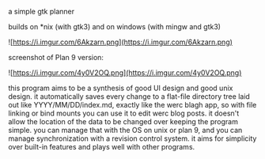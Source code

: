 a simple gtk planner

builds on *nix (with gtk3) and on windows (with mingw and gtk3)

![https://i.imgur.com/6Akzarn.png](https://i.imgur.com/6Akzarn.png)

screenshot of Plan 9 version:

![https://i.imgur.com/4y0V2OQ.png](https://i.imgur.com/4y0V2OQ.png)

this program aims to be a synthesis of good UI design and good unix design. it automatically saves every change to a flat-file directory tree laid out like YYYY/MM/DD/index.md, exactly like the werc blagh app, so with file linking or bind mounts you can use it to edit werc blog posts. it doesn't allow the location of the data to be changed over keeping the program simple. you can manage that with the OS on unix or plan 9, and you can manage synchronization with a revision control system. it aims for simplicity over built-in features and plays well with other programs.

